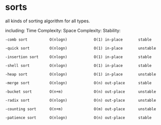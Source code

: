 # sorts
 all kinds of sorting algorithm for all types.

 including:             Time Complexity:    Space Complexity:   Stability:
 
 	-comb sort			O(nlogn)			O(1) in-place		stable

 	-quick sort			O(nlogn)			O(1) in-place		unstable
 	
 	-insertion sort		O(nlogn)			O(1) in-place		stable
 	
 	-shell sort			O(nlogn)			O(1) in-place		stable
 	
 	-heap sort			O(nlogn)			O(1) in-place		unstable
 	
	-merge sort 		O(nlogn)			O(n) out-place		stable

 	-bucket sort		O(n+m)				O(n) out-place		unstable
 	
 	-radix sort			O(nlogn)			O(n) out-place		unstable
 	
 	-counting sort		O(n+m)				O(m) out-place		unstable

	-patience sort		O(nlogn)			O(n) out-place		stable